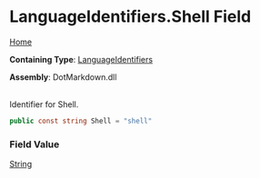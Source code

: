 # LanguageIdentifiers\.Shell Field

[Home](../../../README.md)

**Containing Type**: [LanguageIdentifiers](../README.md)

**Assembly**: DotMarkdown\.dll

\
Identifier for Shell\.

```csharp
public const string Shell = "shell"
```

### Field Value

[String](https://docs.microsoft.com/en-us/dotnet/api/system.string)

